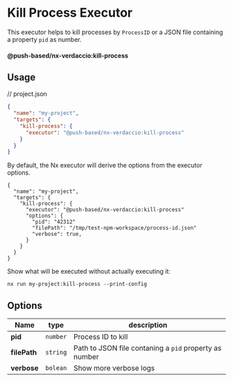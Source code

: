# Kill Process Executor

This executor helps to kill processes by `ProcessID` or a JSON file containing a property `pid` as number.

#### @push-based/nx-verdaccio:kill-process

## Usage

// project.json

```json
{
  "name": "my-project",
  "targets": {
    "kill-process": {
      "executor": "@push-based/nx-verdaccio:kill-process"
    }
  }
}
```

By default, the Nx executor will derive the options from the executor options.

```jsonc
{
  "name": "my-project",
  "targets": {
    "kill-process": {
      "executor": "@push-based/nx-verdaccio:kill-process"
      "options": {
        "pid": "42312"
        "filePath": "/tmp/test-npm-workspace/process-id.json"
        "verbose": true,
      }
    }
  }
}
```

Show what will be executed without actually executing it:

`nx run my-project:kill-process --print-config`

## Options

| Name         | type     | description                                            |
| ------------ | -------- | ------------------------------------------------------ |
| **pid**      | `number` | Process ID to kill                                     |
| **filePath** | `string` | Path to JSON file contaning a `pid` property as number |
| **verbose**  | `bolean` | Show more verbose logs                                 |
